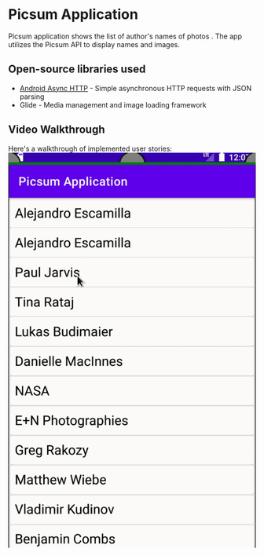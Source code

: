 # Picsum Application

Picsum application shows the list of author's names of photos . The app utilizes the Picsum API to display names and images.


## Open-source libraries used

- [Android Async HTTP](https://github.com/loopj/android-async-http) - Simple asynchronous HTTP requests with JSON parsing
- Glide - Media management and image loading framework


## Video Walkthrough

Here's a walkthrough of implemented user stories:
<img src='https://github.com/lsireneva/picsum-application/blob/main/picsum_app.gif' title='Video Walkthrough' width='' alt='Video Walkthrough' />

